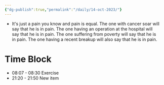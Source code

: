 ```yaml
---
{"dg-publish":true,"permalink":"/daily/14-oct-2023/"}
---
```



- It's just a pain you know and pain is equal. The one with cancer soar will say that he is in pain. The one having an operation at the hospital will say that he is in pain. The one suffering from poverty will say that he is in pain. The one having a recent breakup will also say that he is in pain.

# Time Block

- 08:07 - 08:30 Exercise
- 21:20 - 21:50 New item
